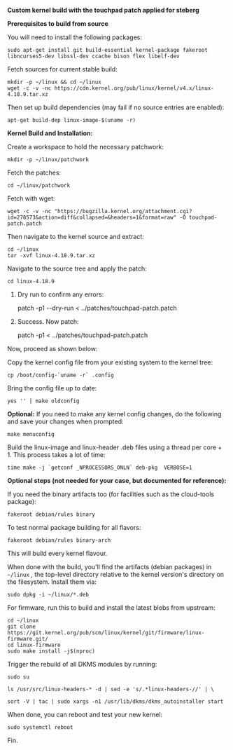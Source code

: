 **Custom kernel build with the touchpad patch applied for steberg**

**Prerequisites to build from source**

You will need to install the following packages:

    sudo apt-get install git build-essential kernel-package fakeroot libncurses5-dev libssl-dev ccache bison flex libelf-dev


Fetch sources for current stable build:

    mkdir -p ~/linux && cd ~/linux
    wget -c -v -nc https://cdn.kernel.org/pub/linux/kernel/v4.x/linux-4.18.9.tar.xz

Then set up build dependencies (may fail if no source entries are enabled):

 

    apt-get build-dep linux-image-$(uname -r)


**Kernel Build and Installation:**

Create a workspace to hold the necessary patchwork:

    mkdir -p ~/linux/patchwork

Fetch the patches:

    cd ~/linux/patchwork

Fetch with wget:

    wget -c -v -nc "https://bugzilla.kernel.org/attachment.cgi?id=278573&action=diff&collapsed=&headers=1&format=raw" -O touchpad-patch.patch

Then navigate to the kernel source and extract:

    cd ~/linux
    tar -xvf linux-4.18.9.tar.xz

Navigate to the source tree and apply the patch:

    cd linux-4.18.9

1. Dry run to confirm any errors:

    patch -p1 --dry-run < ../patches/touchpad-patch.patch

2. Success. Now patch:

    patch -p1 < ../patches/touchpad-patch.patch


Now, proceed as shown below:

Copy the kernel config file from your existing system to the kernel tree:

    cp /boot/config-`uname -r` .config

Bring the config file up to date:

    yes '' | make oldconfig


**Optional:** If you need to make any kernel config changes, do the following and save your changes when prompted:

    make menuconfig


Build the linux-image and linux-header .deb files using a thread per core + 1. This process takes a lot of time:

    time make -j `getconf _NPROCESSORS_ONLN` deb-pkg  VERBOSE=1 

**Optional steps (not needed for your case, but documented for reference):**

If you need the binary artifacts too (for facilities such as the cloud-tools package):

    fakeroot debian/rules binary

To test normal package building for all flavors:

    fakeroot debian/rules binary-arch

This will build every kernel flavour.

When done with the build, you'll find the artifacts (debian packages) in `~/linux` , the top-level directory relative to the kernel version's directory on the filesystem. Install them via:

    sudo dpkg -i ~/linux/*.deb

For firmware, run this to build and install the latest blobs from upstream:

    cd ~/linux
    git clone https://git.kernel.org/pub/scm/linux/kernel/git/firmware/linux-firmware.git/
    cd linux-firmware
    sudo make install -j$(nproc)

Trigger the rebuild of all DKMS modules by running:

    sudo su
    
    ls /usr/src/linux-headers-* -d | sed -e 's/.*linux-headers-//' | \
    
    sort -V | tac | sudo xargs -n1 /usr/lib/dkms/dkms_autoinstaller start

When done, you can reboot and test your new kernel:

    sudo systemctl reboot

Fin.




